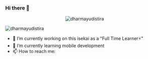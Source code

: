 ### Hi there 👋

<p align="center"> <img src="https://komarev.com/ghpvc/?username=dharmayudistira" alt="dharmayudistira" /> </p>

<p>
    <img align="center" src="https://github-readme-stats.vercel.app/api?username=dharmayudistira&show_icons=true" alt="dharmayudistira" />
</p>

- 🔭 I’m currently working on this isekai as a "Full Time Learner⚡" 
- 🌱 I’m currently learning mobile development
- 📫 How to reach me: 
